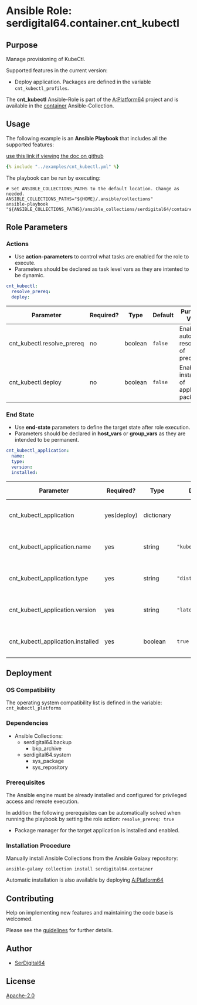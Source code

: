 # Ansible Role: serdigital64.container.cnt_kubectl

## Purpose

Manage provisioning of KubeCtl.

Supported features in the current version:

- Deploy application. Packages are defined in the variable `cnt_kubectl_profiles`.

The **cnt_kubectl** Ansible-Role is part of the [A:Platform64](https://github.com/aplatform64/aplatform64) project and is available in the [container](https://aplatform64.readthedocs.io/en/latest/collections/container) Ansible-Collection.

## Usage

The following example is an **Ansible Playbook** that includes all the supported features:

[use this link if viewing the doc on github](https://github.com/aplatform64/container/blob/main/playbooks/cnt_kubectl.yml)

```yaml
{% include "../examples/cnt_kubectl.yml" %}
```

The playbook can be run by executing:

```shell
# Set ANSIBLE_COLLECTIONS_PATHS to the default location. Change as needed.
ANSIBLE_COLLECTIONS_PATHS="${HOME}/.ansible/collections"
ansible-playbook "${ANSIBLE_COLLECTIONS_PATHS}/ansible_collections/serdigital64/container/playbooks/cnt_kubectl.yml"
```

## Role Parameters

### Actions

- Use **action-parameters** to control what tasks are enabled for the role to execute.
- Parameters should be declared as task level vars as they are intented to be dynamic.

```yaml
cnt_kubectl:
  resolve_prereq:
  deploy:
```

| Parameter                  | Required? | Type    | Default | Purpose / Value                             |
| -------------------------- | --------- | ------- | ------- | ------------------------------------------- |
| cnt_kubectl.resolve_prereq | no        | boolean | `false` | Enable automatic resolution of prequisites  |
| cnt_kubectl.deploy         | no        | boolean | `false` | Enable installation of application packages |

### End State

- Use **end-state** parameters to define the target state after role execution.
- Parameters should be declared in **host_vars** or **group_vars** as they are intended to be permanent.

```yaml
cnt_kubectl_application:
  name:
  type:
  version:
  installed:
```

| Parameter                         | Required?   | Type       | Default           | Purpose / Value                    |
| --------------------------------- | ----------- | ---------- | ----------------- | ---------------------------------- |
| cnt_kubectl_application           | yes(deploy) | dictionary |                   | Set application package end state  |
| cnt_kubectl_application.name      | yes         | string     | `"kubectl"`       | Select application package name    |
| cnt_kubectl_application.type      | yes         | string     | `"distro","brew"` | Select application package type    |
| cnt_kubectl_application.version   | yes         | string     | `"latest"`        | Select application package version |
| cnt_kubectl_application.installed | yes         | boolean    | `true`            | Set application package end state  |

## Deployment

### OS Compatibility

The operating system compatibility list is defined in the variable: `cnt_kubectl_platforms`

### Dependencies

- Ansible Collections:
  - serdigital64.backup
    - bkp_archive
  - serdigital64.system
    - sys_package
    - sys_repository

### Prerequisites

The Ansible engine must be already installed and configured for privileged access and remote execution.

In addition the following prerequisites can be automatically solved when running the playbook by setting the role action: `resolve_prereq: true`

- Package manager for the target application is installed and enabled.

### Installation Procedure

Manually install Ansible Collections from the Ansible Galaxy repository:

```shell
ansible-galaxy collection install serdigital64.container
```

Automatic installation is also available by deploying [A:Platform64](https://aplatform64.readthedocs.io/en/latest/#deployment)

## Contributing

Help on implementing new features and maintaining the code base is welcomed.

Please see the [guidelines](https://aplatform64.readthedocs.io/en/latest/contributing/CONTRIBUTING) for further details.

## Author

- [SerDigital64](https://serdigital64.github.io/)

## License

[Apache-2.0](https://www.apache.org/licenses/LICENSE-2.0.txt)
